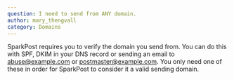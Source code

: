 ```yaml
---
question: I need to send from ANY domain.
author: mary_thengvall
category: Domains
---
```

SparkPost requires you to verify the domain you send from. You can do this with SPF, DKIM in your DNS record or sending an email to abuse@example.com or postmaster@example.com. You only need one of these in order for SparkPost to consider it a valid sending domain.

